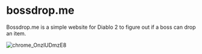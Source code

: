 # bossdrop.me

Bossdrop.me is a simple website for Diablo 2 to figure out if a boss can drop an item.

![chrome_OnzlUDmzE8](https://github.com/colinsenner/bossdrop.me/assets/13701799/5d31be0d-8369-4175-9e45-6672e280d6d1)
